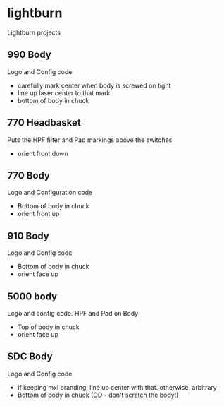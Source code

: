 # lightburn
Lightburn projects


## 990 Body
Logo and Config code
- carefully mark center when body is screwed on tight
- line up laser center to that mark
- bottom of body in chuck

## 770 Headbasket
Puts the HPF filter and Pad markings above the switches
- orient front down

## 770 Body
Logo and Configuration code
- Bottom of body in chuck
- orient front up

## 910 Body
Logo and Config code
- Bottom of body in chuck
- orient face up

## 5000 body
Logo and config code. 
HPF and Pad on Body
- Top of body in chuck
- orient face up

## SDC Body
Logo and Config code
- if keeping mxl branding, line up center with that.  otherwise, arbitrary
- Bottom of body in chuck (OD - don't scratch the body!)
